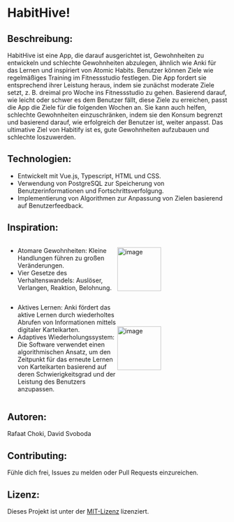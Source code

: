# HabitHive!

## Beschreibung:
HabitHive ist eine App, die darauf ausgerichtet ist, Gewohnheiten zu entwickeln und schlechte Gewohnheiten abzulegen, ähnlich wie Anki für das Lernen und inspiriert von Atomic Habits. Benutzer können Ziele wie regelmäßiges Training im Fitnessstudio festlegen. Die App fordert sie entsprechend ihrer Leistung heraus, indem sie zunächst moderate Ziele setzt, z. B. dreimal pro Woche ins Fitnessstudio zu gehen. Basierend darauf, wie leicht oder schwer es dem Benutzer fällt, diese Ziele zu erreichen, passt die App die Ziele für die folgenden Wochen an. Sie kann auch helfen, schlechte Gewohnheiten einzuschränken, indem sie den Konsum begrenzt und basierend darauf, wie erfolgreich der Benutzer ist, weiter anpasst. Das ultimative Ziel von Habitify ist es, gute Gewohnheiten aufzubauen und schlechte loszuwerden.

## Technologien:
- Entwickelt mit Vue.js, Typescript, HTML und CSS.
- Verwendung von PostgreSQL zur Speicherung von Benutzerinformationen und Fortschrittsverfolgung.
- Implementierung von Algorithmen zur Anpassung von Zielen basierend auf Benutzerfeedback.

## Inspiration:
<div style="display: flex; align-items: center;">
    <div style="flex: 1;">
        <ul>
            <li>Atomare Gewohnheiten: Kleine Handlungen führen zu großen Veränderungen.</li>
            <li>Vier Gesetze des Verhaltenswandels: Auslöser, Verlangen, Reaktion, Belohnung.</li>
        </ul>
    </div>
    <div style="flex: 1;">
        <img src="https://m.media-amazon.com/images/I/81YkqyaFVEL._AC_UF894,1000_QL80_.jpg" width="100" alt="image">
    </div>
</div>

<div style="display: flex; align-items: center;">
    <div style="flex: 1;">
        <ul>
            <li>Aktives Lernen: Anki fördert das aktive Lernen durch wiederholtes Abrufen von Informationen mittels digitaler Karteikarten.</li>
            <li>Adaptives Wiederholungssystem: Die Software verwendet einen algorithmischen Ansatz, um den Zeitpunkt für das erneute Lernen von Karteikarten basierend auf deren Schwierigkeitsgrad und der Leistung des Benutzers anzupassen.</li>
        </ul>
    </div>
    <div style="flex: 1;">
        <img src="https://global.discourse-cdn.com/business7/uploads/anki2/original/1X/8f1279ababc5879d54e4838989f606cfe55af8c7.jpeg" width="100" alt="image">
    </div>
</div>

## Autoren:
Rafaat Choki, David Svoboda

## Contributing:
Fühle dich frei, Issues zu melden oder Pull Requests einzureichen.

## Lizenz:
Dieses Projekt ist unter der [MIT-Lizenz](https://opensource.org/licenses/MIT) lizenziert.


